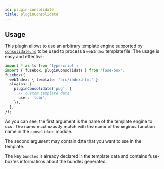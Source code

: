 ```yaml
---
id: plugin-consolidate
title: pluginConsolidate
---
```


## Usage

This plugin allows to use an arbitrary template engine supported by
[`consolidate.js`](https://github.com/tj/consolidate.js) to be used to process a `webIndex` template file. The usage is
easy and effective:

```ts
import * as ts from 'typescript';
import { fusebox, pluginConsolidate } from 'fuse-box';
fusebox({
  webIndex: { template: 'src/index.html' },
  plugins: [
    pluginConsolidate('pug', {
      // custom template data
      user: 'tobi',
    }),
  ],
});
```

As you can see, the first argument is the name of the template engine to use. The name must exactly match with the name
of the engines function name in the `consolidate` module.

The second argument may contain data that you want to use in the template.

The key `bundles` is already declared in the template data and contains fuse-box'es informations about the bundles
generated.
